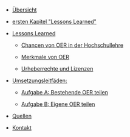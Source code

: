 <!-- docs/_sidebar.md -->

<br>

* [Übersicht](./)

*  <a aria-label="Link zum ersten Kapitel" href="#lessons_learned.md">ersten Kapitel "Lessons Learned"</a>

* [Lessons Learned](lessons_learned.md)

  * [Chancen von OER in der Hochschullehre](chancen.md)
  
  * [Merkmale von OER](merkmale.md)
  
  * [Urheberrechte und Lizenzen](urheberrechte_und_lizenzen.md)

* [Umsetzungsleitfäden:](task_overview.md)

  * [Aufgabe A: Bestehende OER teilen](task1.md)
  
  * [Aufgabe B: Eigene OER teilen](task2.md)

* [Quellen](/licenses/sources.md)

* [Kontakt](/contact/index)
